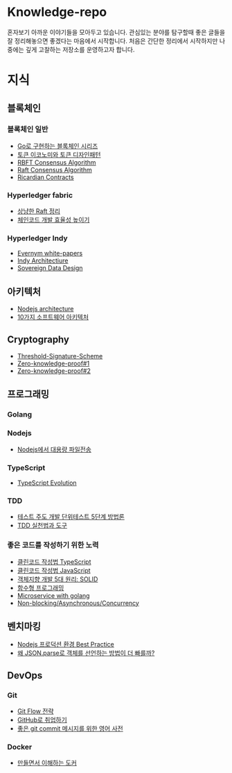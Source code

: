 ﻿# Knowledge-repo
혼자보기 아까운 이야기들을 모아두고 있습니다. 관심있는 분야를 탐구할때 좋은 글들을 잘 정리해놓으면 좋겠다는 마음에서 시작합니다.
처음은 간단한 정리에서 시작하지만 나중에는 깊게 고찰하는 저장소를 운영하고자 합니다.

# 지식
## 블록체인
### 블록체인 일반
 - [Go로 구현하는 블록체인 시리즈](https://mingrammer.com/building-blockchain-in-go-part-1/)
 - [토큰 이코노미와 토큰 디자인패턴](https://medium.com/@isp1195/%ED%86%A0%ED%81%B0-%EB%94%94%EC%9E%90%EC%9D%B8-%ED%8C%A8%ED%84%B4-%EC%8B%9C%EB%A6%AC%EC%A6%88-1-%ED%86%A0%ED%81%B0-%EC%9D%B4%EC%BD%94%EB%85%B8%EB%AF%B8%EC%9D%98-%EC%A4%91%EC%9A%94%EC%84%B1%EA%B3%BC-%ED%86%A0%ED%81%B0-%EB%94%94%EC%9E%90%EC%9D%B8-%ED%8C%A8%ED%84%B4-token-design-pattern-725a637ee74a)
 - [RBFT Consensus Algorithm](https://pakupaku.me/plaublin/rbft/5000a297.pdf)
 - [Raft Consensus Algorithm](https://raft.github.io/)
 - [Ricardian Contracts](http://www.webfunds.org/guide/ricardian_implementations.html)
 
### Hyperledger fabric
 - [상냥한 Raft 정리](https://suckzoo.github.io/tech/2018/01/03/raft-1.html)
 - [체인코드 개발 효율성 높이기](https://developer.ibm.com/kr/author/kimhs25/)

### Hyperledger Indy
 - [Evernym white-papers](https://www.evernym.com/white-papers/)
 - [Indy Architectiure](https://www.ernesto.net/hyperledger-indy-architecture)
 - [Sovereign Data Design](https://docs.google.com/presentation/d/1X6F9QVG8M4PqQQLLL_5I6aQ5z7CCpYyYHBNKYMlsqXc/edit#slide=id.p)

## 아키텍처
 - [Nodejs architecture](https://dev.to/santypk4/bulletproof-node-js-project-architecture-4epf)
 - [10가지 소프트웨어 아키텍처](https://mingrammer.com/translation-10-common-software-architectural-patterns-in-a-nutshell/)
 
## Cryptography
 - [Threshold-Signature-Scheme](https://github.com/Turing-Chain/TSSKit-Threshold-Signature-Scheme-Toolkit)
 - [Zero-knowledge-proof#1](https://medium.com/decipher-media/zero-knowledge-proof-chapter-1-introduction-to-zero-knowledge-proof-zk-snarks-6475f5e9b17b)
 - [Zero-knowledge-proof#2](https://medium.com/decipher-media/zero-knowledge-proof-chapter-2-deep-dive-into-zk-snarks-f8b16e1b7b4c)

## 프로그래밍

### Golang
### Nodejs
 - [Nodejs에서 대용량 파일전송](https://firejune.com/1716/Node.JS%EC%97%90%EC%84%9C+%EB%8C%80%EC%9A%A9%EB%9F%89+%ED%8C%8C%EC%9D%BC+%EC%A0%84%EC%86%A1%EC%9D%84+%EB%AF%B8%EC%B9%9C%EB%93%AF+%EB%B9%A0%EB%A5%B4%EA%B2%8C)
### TypeScript
 - [TypeScript Evolution](https://mariusschulz.com/blog/series/typescript-evolution)
### TDD
 - [테스트 주도 개발 단위테스트 5단계 방법론](https://medium.com/@cmygray/%EB%B2%88%EC%97%AD-%EC%89%AC%EC%9A%B4-%ED%85%8C%EC%8A%A4%ED%8A%B8-%EC%A3%BC%EB%8F%84-%EA%B0%9C%EB%B0%9C%EA%B3%BC-%EB%8B%A8%EC%9C%84-%ED%85%8C%EC%8A%A4%ED%8A%B8%EB%A5%BC-%EC%9C%84%ED%95%9C-5%EB%8B%A8%EA%B3%84-%EB%B0%A9%EB%B2%95%EB%A1%A0-b82fea6c8d90)
 - [TDD 실천법과 도구](https://repo.yona.io/doortts/blog/issue/1)

### 좋은 코드를 작성하기 위한 노력
 - [클린코드 작성법 TypeScript](https://github.com/labs42io/clean-code-typescript)
 - [클린코드 작성법 JavaScript](https://github.com/ryanmcdermott/clean-code-javascript)
 - [객체지향 개발 5대 원리: SOLID](http://www.nextree.co.kr/p6960/)
 - [함수형 프로그래밍](https://github.com/FEDevelopers/tech.description/wiki/%ED%95%A8%EC%88%98%ED%98%95-%ED%94%84%EB%A1%9C%EA%B7%B8%EB%9E%98%EB%A8%B8%EA%B0%80-%EB%90%98%EA%B3%A0-%EC%8B%B6%EB%8B%A4%EA%B3%A0%3F-(Part-1))
 - [Microservice with golang](https://dzone.com/articles/create-versatile-microservices-in-golang-part-1)
 - [Non-blocking/Asynchronous/Concurrency](https://tech.peoplefund.co.kr/2017/08/02/non-blocking-asynchronous-concurrency.html)
 
## 벤치마킹
 - [Nodejs 프로덕션 환경 Best Practice](https://blog.ull.im/engineering/2019/03/31/node-js-production-best-practices.html)
 - [왜 JSON.parse로 객체를 선언하는 방법이 더 빠를까?](https://wormwlrm.github.io/2019/12/04/Why-JSON-parse-is-faster-than-object-literal.html)

## DevOps

### Git
 - [Git Flow 전략](http://woowabros.github.io/experience/2017/10/30/baemin-mobile-git-branch-strategy.html)
 - [GitHub로 취업하기](https://sujinlee.me/professional-github/)
 - [좋은 git commit 메시지를 위한 영어 사전](https://blog.ull.im/engineering/2019/03/10/logs-on-git.html)
 
### Docker
 - [만들면서 이해하는 도커](https://www.44bits.io/ko/post/how-docker-image-work)
